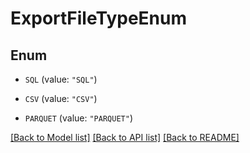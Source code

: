 # ExportFileTypeEnum

## Enum


* `SQL` (value: `"SQL"`)

* `CSV` (value: `"CSV"`)

* `PARQUET` (value: `"PARQUET"`)


[[Back to Model list]](../README.md#documentation-for-models) [[Back to API list]](../README.md#documentation-for-api-endpoints) [[Back to README]](../README.md)


